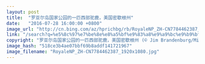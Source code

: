 ```yaml
---
layout: post
title:  "罗亚尔岛国家公园的一匹西部驼鹿，美国密歇根州"
date:   "2016-07-28 16:00:00 +0800"
image_url: "http://cn.bing.com/az/hprichbg/rb/RoyaleNP_ZH-CN7784462387_1920x1080.jpg"
link: "/search?q=%e5%8c%97%e7%be%8e%e8%a5%bf%e9%83%a8%e9%a9%bc%e9%b9%bf&form=hpcapt&mkt=zh-cn"
copyright: "罗亚尔岛国家公园的一匹西部驼鹿，美国密歇根州 (© Jim Brandenburg/Minden Pictures)"
image_hash: "518ce3b4ae07bbf69b8addf141721967"
image_filename: "RoyaleNP_ZH-CN7784462387_1920x1080.jpg"
---
```

